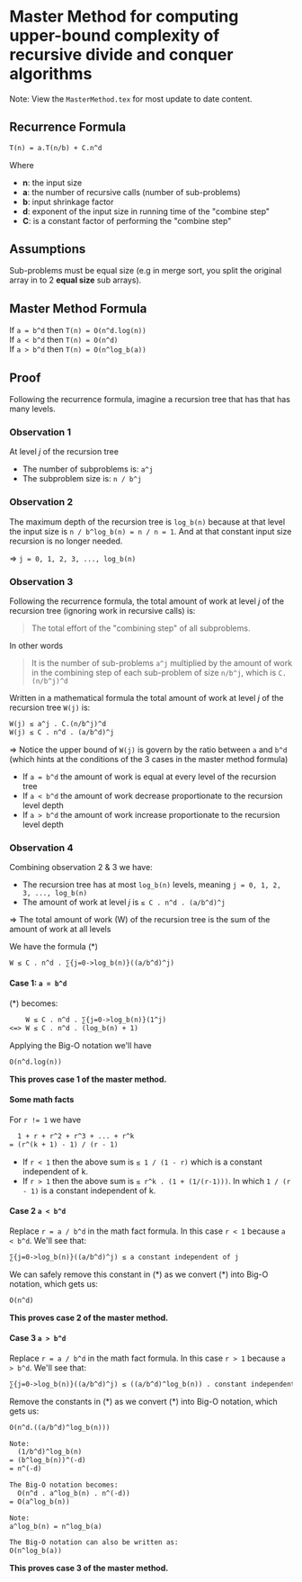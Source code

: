 # Master Method for computing upper-bound complexity of recursive divide and conquer algorithms

Note: View the `MasterMethod.tex` for most update to date content.

## Recurrence Formula

```txt
T(n) = a.T(n/b) + C.n^d
```

Where  

- **n**: the input size
- **a**: the number of recursive calls (number of sub-problems)  
- **b**: input shrinkage factor  
- **d**: exponent of the input size in running time of the "combine step"
- **C**: is a constant factor of performing the "combine step"

## Assumptions

Sub-problems must be equal size (e.g in merge sort, you split the original array in to 2 **equal size** sub arrays).

## Master Method Formula

If `a = b^d` then `T(n) = O(n^d.log(n))`  
If `a < b^d` then `T(n) = O(n^d)`  
If `a > b^d` then `T(n) = O(n^log_b(a))`  

## Proof

Following the recurrence formula, imagine a recursion tree that has that has many levels.

### Observation 1  

At level *j* of the recursion tree

- The number of subproblems is: `a^j`
- The subproblem size is: `n / b^j`

### Observation 2

The maximum depth of the recursion tree is `log_b(n)` because at that level the input size is `n / b^log_b(n) = n / n = 1`. And at that constant input size recursion is no longer needed.  

=> `j = 0, 1, 2, 3, ..., log_b(n)`

### Observation 3

Following the recurrence formula, the total amount of work at level *j* of the recursion tree (ignoring work in recursive calls) is:  

> The total effort of the "combining step" of all subproblems.

In other words

> It is the number of sub-problems `a^j` multiplied by the amount of work in the combining step of each sub-problem of size `n/b^j`, which is `C.(n/b^j)^d`

Written in a mathematical formula the total amount of work at level *j* of the recursion tree `W(j)` is:

```txt
W(j) ≤ a^j . C.(n/b^j)^d
W(j) ≤ C . n^d . (a/b^d)^j
```

=> Notice the upper bound of `W(j)` is govern by the ratio between `a` and `b^d` (which hints at the conditions of the 3 cases in the master method formula)

- If `a = b^d` the amount of work is equal at every level of the recursion tree
- If `a < b^d` the amount of work decrease proportionate to the recursion level depth
- If `a > b^d` the amount of work increase proportionate to the recursion level depth

### Observation 4

Combining observation 2 & 3 we have:

- The recursion tree has at most `log_b(n)` levels, meaning `j = 0, 1, 2, 3, ..., log_b(n)`
- The amount of work at level *j* is `≤ C . n^d . (a/b^d)^j`

=> The total amount of work (W) of the recursion tree is the sum of the amount of work at all levels

We have the formula (*)

```txt
W ≤ C . n^d . ∑{j=0->log_b(n)}((a/b^d)^j)
```

#### Case 1: `a = b^d`

(*) becomes:  

```txt
    W ≤ C . n^d . ∑{j=0->log_b(n)}(1^j)
<=> W ≤ C . n^d . (log_b(n) + 1)
```

Applying the Big-O notation we'll have

```txt
O(n^d.log(n))
```

**This proves case 1 of the master method.**

#### Some math facts

For `r != 1` we have

```txt
  1 + r + r^2 + r^3 + ... + r^k
= (r^(k + 1) - 1) / (r - 1)
```

- If `r < 1` then the above sum is `≤ 1 / (1 - r)` which is a constant independent of k.
- If `r > 1` then the above sum is `≤ r^k . (1 + (1/(r-1)))`. In which `1 / (r - 1)` is a constant independent of k.

#### Case 2 `a < b^d`

Replace `r = a / b^d` in the math fact formula. In this case `r < 1` because `a < b^d`. We'll see that:

```txt
∑{j=0->log_b(n)}((a/b^d)^j) ≤ a constant independent of j
```

We can safely remove this constant in (\*) as we convert (\*) into Big-O notation, which gets us:

```txt
O(n^d)
```

**This proves case 2 of the master method.**

#### Case 3 `a > b^d`

Replace `r = a / b^d` in the math fact formula. In this case `r > 1` because `a > b^d`. We'll see that:

```txt
∑{j=0->log_b(n)}((a/b^d)^j) ≤ ((a/b^d)^log_b(n)) . constant independent of j
```

Remove the constants in (\*) as we convert (\*) into Big-O notation, which gets us:

```txt
O(n^d.((a/b^d)^log_b(n)))

Note:
  (1/b^d)^log_b(n)
= (b^log_b(n))^(-d)
= n^(-d)

The Big-O notation becomes:
  O(n^d . a^log_b(n) . n^(-d))
= O(a^log_b(n))

Note:
a^log_b(n) = n^log_b(a)

The Big-O notation can also be written as:
O(n^log_b(a))
```

**This proves case 3 of the master method.**
